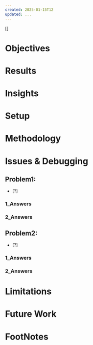 ```yaml
---
created: 2025-01-15T12
updated: ...
---
```

[[


# Objectives
# Results
# Insights
# Setup
# Methodology
# Issues & Debugging

## Problem1: 
- [?] 

### 1_Answers


### 2_Answers



## Problem2: 
- [?] 

### 1_Answers


### 2_Answers



# Limitations
# Future Work
# FootNotes
